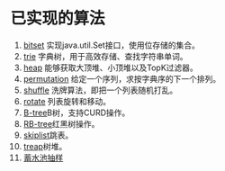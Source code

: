已实现的算法
============

1. [bitset](/bitset) 实现java.util.Set接口，使用位存储的集合。
2. [trie](/trie) 字典树，用于高效存储、查找字符串单词。
3. [heap](/heap) 能够获取大顶堆、小顶堆以及TopK过滤器。
4. [permutation](/permutation) 给定一个序列，求按字典序的下一个排列。
5. [shuffle](/shuffle) 洗牌算法，即把一个列表随机打乱。
6. [rotate](/rotate) 列表旋转和移动。
7. [B-tree](/B-Tree)B树，支持CURD操作。
8. [RB-tree](/RBTree)红黑树操作。
9. [skiplist](/skiplist)跳表。
10. [treap](/treap)树堆。
11. [蓄水池抽样](/sample)
